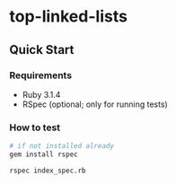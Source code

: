 # top-linked-lists

## Quick Start

### Requirements

- Ruby 3.1.4
- RSpec (optional; only for running tests)

### How to test

```bash
# if not installed already
gem install rspec

rspec index_spec.rb
```
